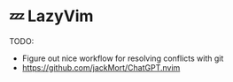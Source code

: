 # 💤 LazyVim

TODO:

- Figure out nice workflow for resolving conflicts with git
- https://github.com/jackMort/ChatGPT.nvim

